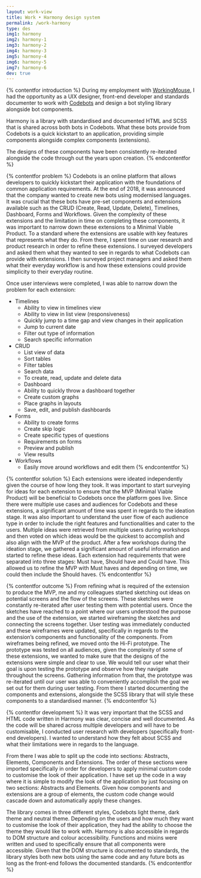 ```yaml
---
layout: work-view
title: Work • Harmony design system
permalink: /work-harmony
type: des
img1: harmony
img2: harmony-1
img3: harmony-2
img4: harmony-3
img5: harmony-4
img6: harmony-5
img7: harmony-6
dev: true
---
```


{% contentfor introduction %}
During my employment with <a href="https://workingmouse.com.au/" target="_blank">WorkingMouse</a>, I had the opportunity as a UIX designer, front-end developer and standards documenter to work with <a href="www.codebots.com" target='_blank'>Codebots</a> and design a bot styling library alongside bot components. 

Harmony is a library with standardised and documented HTML and SCSS that is shared across both bots in Codebots. What these bots provide from Codebots is a quick kickstart to an application, providing simple components alongside complex components (extensions). 

The designs of these components have been consistently re-iterated alongside the code through out the years upon creation. 
{% endcontentfor %}


{% contentfor problem %}
Codebots is an online platform that allows developers to quickly kickstart their application with the foundations of common application requirements. At the end of 2018, it was announced that the company wanted to create new bots using modernised languages. It was crucial that these bots have pre-set components and extensions available such as the CRUD (Create, Read, Update, Delete), Timelines, Dashboard, Forms and Workflows. Given the complexity of these extensions and the limitation in time on completing these components, it was important to narrow down these extensions to a Minimal Viable Product. To a standard where the extensions are usable with key features that represents what they do. From there, I spent time on user research and product research in order to refine these extensions. I surveyed developers and asked them what they wanted to see in regards to what Codebots can provide with extensions. I then surveyed project managers and asked them what their everyday workflow is and how these extensions could provide simplicity to their everyday routine. 

Once user interviews were completed, I was able to narrow down the problem for each extension:

* Timelines 
    * Ability to view in timelines view 
    * Ability to view in list view (responsiveness)
    * Quickly jump to a time gap and view changes in their application
    * Jump to current date
    * Filter out type of information
    * Search specific information
* CRUD
    * List view of data
    * Sort tables
    * Filter tables
    * Search data
    * To create, read, update and delete data
    * Dashboard
    * Ability to quickly throw a dashboard together
    * Create custom graphs
    * Place graphs in layouts
    * Save, edit, and publish dashboards
* Forms
    * Ability to create forms
    * Create skip logic
    * Create specific types of questions
    * Requirements on forms
    * Preview and publish
    * View results
* Workflows
    * Easily move around workflows and edit them
{% endcontentfor %}


{% contentfor solution %}
Each extensions were ideated independently given the course of how long they took. It was important to start surveying for ideas for each extension to ensure that the MVP (Minimal Viable Product) will be beneficial to Codebots once the platform goes live. Since there were multiple use cases and audiences for Codebots and these extensions, a significant amount of time was spent in regards to the ideation stage. It was also important to understand the user flow of each audience type in order to include the right features and functionalities and cater to the users. Multiple ideas were retrieved from multiple users during workshops and then voted on which ideas would be the quickest to accomplish and also align with the MVP of the product. After a few workshops during the ideation stage, we gathered a significant amount of useful information and started to refine these ideas. Each extension had requirements that were separated into three stages: Must have, Should have and Could have. This allowed us to refine the MVP with Must haves and depending on time, we could then include the Should haves. 
{% endcontentfor %}


{% contentfor outcome %}
From refining what is required of the extension to produce the MVP, me and my colleagues started sketching out ideas on potential screens and the flow of the screens. These sketches were constantly re-iterated after user testing them with potential users. Once the sketches have reached to a point where our users understood the purpose and the use of the extension, we started wireframing the sketches and connecting the screens together. User testing was immediately conducted and these wireframes were updated, specifically in regards to the extension’s components and functionality of the components. From wireframes being refined, we moved onto the Hi-Fi prototype. The prototype was tested on all audiences, given the complexity of some of these extensions, we wanted to make sure that the designs of the extensions were simple and clear to use. We would tell our user what their goal is upon testing the prototype and observe how they navigate throughout the screens. Gathering information from that, the prototype was re-iterated until our user was able to conveniently accomplish the goal we set out for them during user testing. From there I started documenting the components and extensions, alongside the SCSS library that will style these components to a standardised manner.
{% endcontentfor %}


{% contentfor development %}
It was very important that the SCSS and HTML code written in Harmony was clear, concise and well documented. As the code will be shared across multiple developers and will have to be customisable, I conducted user research with developers (specifically front-end developers). I wanted to understand how they felt about SCSS and what their limitations were in regards to the language. 

From there I was able to split up the code into sections: Abstracts, Elements, Components and Extensions. The order of these sections were imported specifically in order for developers to apply minimal custom code to customise the look of their application. I have set up the code in a way where it is simple to modify the look of the application by just focusing on two sections: Abstracts and Elements. Given how components and extensions are a group of elements, the custom code change would cascade down and automatically apply these changes. 

The library comes in three different styles, Codebots light theme, dark theme and neutral theme. Depending on the users and how much they want to customise the look of their application, they had the ability to choose the theme they would like to work with. Harmony is also accessible in regards to DOM structure and colour accessibility. Functions and mixins were written and used to specifically ensure that all components were accessible. Given that the DOM structure is documented to standards, the library styles both new bots using the same code and any future bots as long as the front-end follows the documented standards. 
{% endcontentfor %}